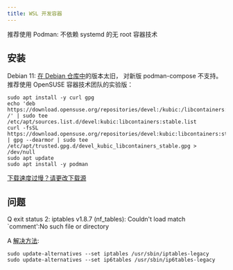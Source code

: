 ```yaml
---
title: WSL 开发容器
---
```


推荐使用 Podman: 不依赖 systemd 的无 root 容器技术

## 安装

Debian 11: [在 Debian 仓库中](https://packages.debian.org/stable/podman)的版本太旧，
对新版 podman-compose 不支持。推荐使用 OpenSUSE 容器技术团队的实验版：

```shell
sudo apt install -y curl gpg
echo 'deb https://download.opensuse.org/repositories/devel:/kubic:/libcontainers:/stable/Debian_11/ /' | sudo tee /etc/apt/sources.list.d/devel:kubic:libcontainers:stable.list
curl -fsSL https://download.opensuse.org/repositories/devel:kubic:libcontainers:stable/Debian_11/Release.key | gpg --dearmor | sudo tee /etc/apt/trusted.gpg.d/devel_kubic_libcontainers_stable.gpg > /dev/null
sudo apt update
sudo apt install -y podman
```

[下载速度过慢？请更改下载源](https://mirrorcache.opensuse.org/download/repositories/devel:/kubic:/libcontainers:/stable/Debian_11/Packages.mirrorlist)

## 问题

Q exit status 2: iptables v1.8.7 (nf_tables): Couldn't load match `comment':No such file or directory

A [解决方法](https://github.com/microsoft/WSL/issues/7948#issuecomment-1043467915):

```shell
sudo update-alternatives --set iptables /usr/sbin/iptables-legacy
sudo update-alternatives --set ip6tables /usr/sbin/ip6tables-legacy
```
